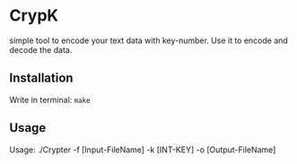 # CrypK

simple tool to encode your text data with key-number.
Use it to encode and decode the data.

## Installation

Write in terminal: `make`

## Usage

Usage: ./Crypter -f [Input-FileName] -k [INT-KEY] -o [Output-FileName]
